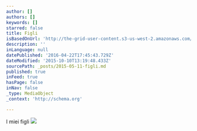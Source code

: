 ```yaml
---
author: []
authors: []
keywords: []
starred: false
title: Figli
isBasedOnUrl: 'http://the-grid-user-content.s3-us-west-2.amazonaws.com/a6fe67a4-9870-4bac-b0b9-38df4e7bc565.jpg'
description: ''
inLanguage: null
datePublished: '2016-04-22T17:45:43.729Z'
dateModified: '2015-10-10T13:19:48.433Z'
sourcePath: _posts/2015-05-11-figli.md
published: true
inFeed: true
hasPage: false
inNav: false
_type: MediaObject
_context: 'http://schema.org'

---
```

I miei figli
![](http://the-grid-user-content.s3-us-west-2.amazonaws.com/a6fe67a4-9870-4bac-b0b9-38df4e7bc565.jpg)